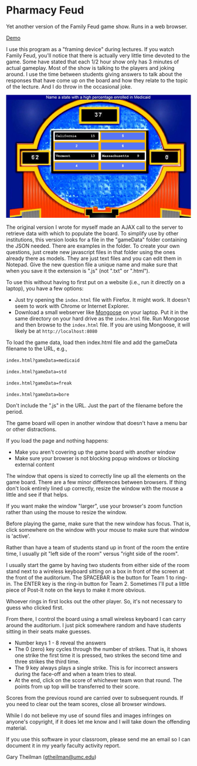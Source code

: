 # Pharmacy Feud #

Yet another version of the Family Feud game show.   Runs in a web browser.

[Demo](https://pharmd.umc.edu/pharmacyfeud/index.html?gameData=medicaid)

I use this program as a "framing device" during lectures. If you watch Family Feud, you'll notice that there is actually
very little time devoted to the game. Some have stated that each 1/2 hour show only has 3 minutes of actual gameplay.
Most of the show is talking to the players and joking around.   I use the time between students giving answers to talk
about the responses that have come up on the board and how they relate to the topic of the lecture.  And I do throw in
the occasional joke.


![GameBoard](https://raw.githubusercontent.com/gtheilman/PharmacyFeud/master/media/pharmacyfeud.JPG)


The original version I wrote for myself made an AJAX call to the server to retrieve data with which to populate the board. To simplify use by other institutions, this version looks for a file in the "gameData" folder containing the JSON needed. There are examples in the folder. To create your own questions, just create new javascript files in that folder using the ones already there as models. They are just text files and you can edit them in Notepad. Give the new question file a unique name and make sure that when you save it the extension is ".js" (not ".txt" or ".html"). 

To use this without having to first put on a website (i.e., run it directly on a laptop), you have a few options:
*  Just try opening the <code>index.html</code> file with Firefox.  It might work.   It doesn't seem to work with Chrome or Internet Explorer.
*  Download a small webserver like [Mongoose](https://www.cesanta.com/mongoose) on your laptop.   Put it in the same directory on your hard drive as the <code>index.html</code> file.   Run Mongoose and then browse to the <code>index.html</code> file.  If you are using Mongoose, it will likely be at <code>http://localhost:8080</code>

To load the game data, load then index.html file and add the gameData filename to the URL, e.g.,

<code>index.html?gameData=medicaid</code>

<code>index.html?gameData=std</code> 

<code>index.html?gameData=freak</code> 

<code>index.html?gameData=bore</code> 

Don't include the ".js" in the URL.  Just the part of the filename before the period.

The game board will open in another window that doesn't have a menu bar or other distractions. 

If you load the page and nothing happens:

* Make you aren't covering up the game board with another window
* Make sure your browser is not blocking popup windows or blocking external content

The window that opens is sized to correctly line up all the elements on the game board.   There are a few minor
differences between browsers.  If thing don't look entirely lined up correctly, resize the window with the mouse a
little and see if that helps.


If you want make the window "larger", use your browser's zoom function rather than using the mouse to resize the window.


Before playing the game, make sure that the new window has focus. That is, click somewhere on the window with your mouse to make sure that window is 'active'. 


Rather than have a team of students stand up in front of the room the entire time, I usually pit "left side of the room" versus "right side of the room". 


I usually start the game by having two students from either side of the room stand next to a wireless keyboard sitting on a box in front of the screen at the front of the auditorium. The SPACEBAR is the button for Team 1 to ring-in. The ENTER key is the ring-in button for Team 2. Sometimes I'll put a little piece of Post-It note on the keys to make it more obvious.


Whoever rings in first locks out the other player. So, it's not necessary to guess who clicked first.


From there, I control the board using a small wireless keyboard I can carry around the auditorium. I just pick somewhere random and have students sitting in their seats make guesses.

* Number keys 1 - 8 reveal the answers
* The 0 (zero) key cycles through the number of strikes. That is, it shows one strike the first time it is pressed, two strikes the second time and three strikes the third time. 
* The 9 key always plays a single strike. This is for incorrect answers during the face-off and when a team tries to steal. 
* At the end, click on the score of whichever team won that round. The points from up top will be transferred to their score. 


Scores from the previous round are carried over to subsequent rounds. If you need to clear out the team scores, close all browser windows.


While I do not believe my use of sound files and images infringes on anyone's copyright, if it does let me know and I will take down the offending material.

If you use this software in your classroom, please send me an email so I can document it in my yearly faculty activity report.


Gary Theilman (gtheilman@umc.edu)
